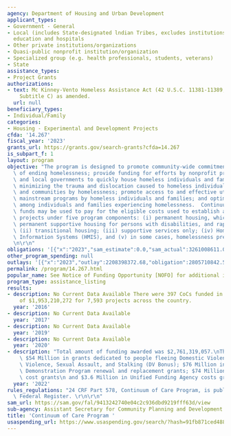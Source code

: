 ```yaml
---
agency: Department of Housing and Urban Development
applicant_types:
- Government - General
- Local (includes State-designated lndian Tribes, excludes institutions of higher
  education and hospitals
- Other private institutions/organizations
- Quasi-public nonprofit institution/organization
- Specialized group (e.g. health professionals, students, veterans)
- State
assistance_types:
- Project Grants
authorizations:
- text: Mc Kinney-Vento Homeless Assistance Act (42 U.S.C. 11381-11389, Title IV,
    Subtitle C) as amended.
  url: null
beneficiary_types:
- Individual/Family
categories:
- Housing - Experimental and Development Projects
cfda: '14.267'
fiscal_year: '2023'
grants_url: https://grants.gov/search-grants?cfda=14.267
is_subpart_f: 1
layout: program
objective: "The program is designed to promote community-wide commitment to the goal\
  \ of ending homelessness; provide funding for efforts by nonprofit providers, States,\
  \ and local governments to quickly house homeless individuals and families while\
  \ minimizing the trauma and dislocation caused to homeless individuals, families,\
  \ and communities by homelessness; promote access to and effective utilization of\
  \ mainstream programs by homeless individuals and families; and optimize self-sufficiency\
  \ among individuals and families experiencing homelessness.  Continuum of Care Program\
  \ funds may be used to pay for the eligible costs used to establish and operate\
  \ projects under five program components: (i) permanent housing, which includes\
  \ permanent supportive housing for persons with disabilities, and rapid rehousing;\
  \ (ii) transitional housing; (iii) supportive services only; (iv) Homeless Management\
  \ Information Systems (HMIS), and (v) in some cases, homelessness prevention. \r\
  \n\r\n"
obligations: '[{"x":"2023","sam_estimate":0.0,"sam_actual":3261008611.0,"usa_spending_actual":2587862118.65},{"x":"2024","sam_estimate":0.0,"sam_actual":3192650000.0,"usa_spending_actual":2966934118.0},{"x":"2025","sam_estimate":0.0,"sam_actual":0.0,"usa_spending_actual":0.0}]'
other_program_spending: null
outlays: '[{"x":"2023","outlay":2208398372.68,"obligation":2805710842.56},{"x":"2024","outlay":312243365.15,"obligation":3437011274.06},{"x":"2025","outlay":0.0,"obligation":0.0}]'
permalink: /program/14.267.html
popular_name: See Notice of Funding Opportunity [NOFO] for additional information.
program_type: assistance_listing
results:
- description: No Current Data Available There were 397 CoCs funded in the amount
    of $1,953,210,272 for 7,593 projects across the country.
  year: '2016'
- description: No Current Data Available
  year: '2017'
- description: No Current Data Available
  year: '2019'
- description: No Current Data Available
  year: '2020'
- description: "Total amount of funding awarded was $2,761,319,057.\nThe awards included:\
    \ $54 Million in grants dedicated to people fleeing Domestic Violence, Dating\
    \ Violence, Sexual Assault, and Stalking (DV Bonus); $76 Million in Youth Homelessness\
    \ Demonstration Program renewal and replacement grants; $74 Million in planning\
    \ cost grants\n and $3.6 Million in Unified Funding Agency costs grants."
  year: '2022'
rules_regulations: "24 CRF Part 578, Continuum of Care Program, is published in the\
  \ Federal Register. \r\n\r\n"
sam_url: https://sam.gov/fal/9413242740e04c2c936dbd9219fff63d/view
sub-agency: Assistant Secretary for Community Planning and Development
title: 'Continuum of Care Program '
usaspending_url: https://www.usaspending.gov/search/?hash=91fb871ced4884e8ee0e755bcd80e87a
---
```

